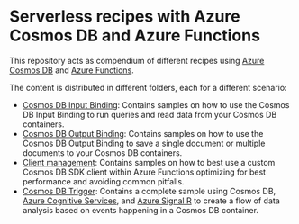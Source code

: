 # Serverless recipes with Azure Cosmos DB and Azure Functions

This repository acts as compendium of different recipes using [Azure Cosmos DB](https://docs.microsoft.com/azure/cosmos-db/) and [Azure Functions](https://docs.microsoft.com/azure/azure-functions/).

The content is distributed in different folders, each for a different scenario:

* [Cosmos DB Input Binding](./cosmosdbinputbinding/README.md): Contains samples on how to use the Cosmos DB Input Binding to 
run queries and read data from your Cosmos DB containers.
* [Cosmos DB Output Binding](./cosmosdboutputbindings/README.md): Contains samples on how to use the Cosmos DB Output Binding to save a single document or multiple documents to your Cosmos DB containers.
* [Client management](./cosmosdbstaticclient/README.md): Contains samples on how to best use a custom Cosmos DB SDK client within Azure Functions optimizing for best performance and avoiding common pitfalls.
* [Cosmos DB Trigger](./cosmosdbtrigger/README.md): Contains a complete sample using Cosmos DB, [Azure Cognitive Services](https://azure.microsoft.com/services/cognitive-services/), and [Azure Signal R](https://azure.microsoft.com/services/signalr-service/) to create a flow of data analysis based on events happening in a Cosmos DB container.